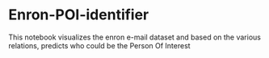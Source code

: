 # Enron-POI-identifier
This notebook visualizes the enron e-mail dataset and based on the various relations, predicts who could be the Person Of Interest
